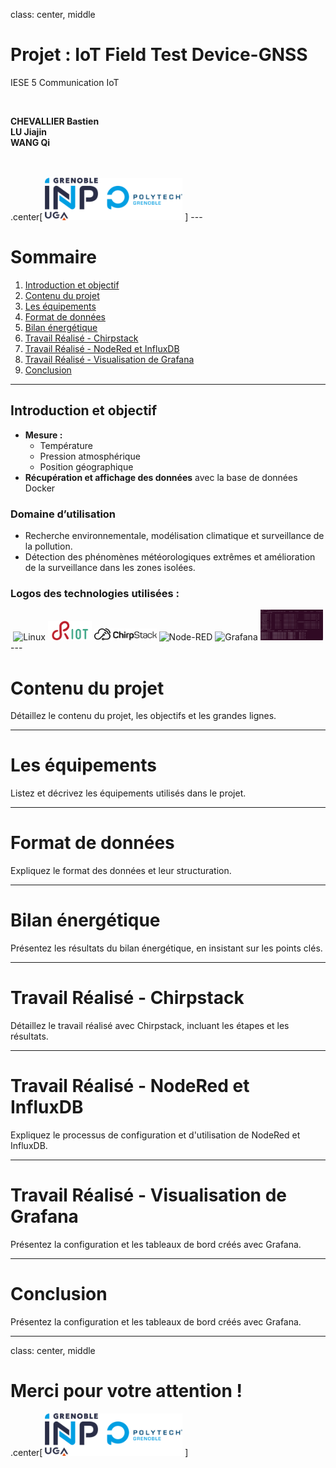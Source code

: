 class: center, middle

# Projet : IoT Field Test Device-GNSS  
IESE 5 Communication IoT  

<br>

**CHEVALLIER Bastien**  
**LU Jiajin**  
**WANG Qi**  

<br>
<br>
.center[
<img src="images/polytech.png" alt="Logo Polytech" style="width:220px;"/>
]
---


# Sommaire

1. [Introduction et objectif](#introduction-et-objectif)
2. [Contenu du projet](#contenu-du-projet)
3. [Les équipements](#les-équipements)
4. [Format de données](#format-de-données)
5. [Bilan énergétique](#bilan-énergétique)
6. [Travail Réalisé - Chirpstack](#travail-réalisé---chirpstack)
7. [Travail Réalisé - NodeRed et InfluxDB](#travail-réalisé---nodered-et-influxdb)
8. [Travail Réalisé - Visualisation de Grafana](#travail-réalisé---visualisation-de-grafana)
9. [Conclusion](#conclusion)

---
## Introduction et objectif

- **Mesure :**
  - Température
  - Pression atmosphérique
  - Position géographique
- **Récupération et affichage des données** avec la base de données Docker

### Domaine d’utilisation
- Recherche environnementale, modélisation climatique et surveillance de la pollution.
- Détection des phénomènes météorologiques extrêmes et amélioration de la surveillance dans les zones isolées.

### Logos des technologies utilisées :
<center>
<img src="images/linux.png" alt="Linux" width="70">
<img src="images/riot.png" alt="RIOT" width="70">
<img src="images/chirpstack.png" alt="ChirpStack" width="100">
<img src="images/node-red.png" alt="Node-RED" width="90">
<img src="images/grafana.png" alt="Grafana" width="80">
<img src="images/influxdb.png" alt="InfluxDB" width="100">
</center>
---

# Contenu du projet
Détaillez le contenu du projet, les objectifs et les grandes lignes.

---

# Les équipements
Listez et décrivez les équipements utilisés dans le projet.

---

# Format de données
Expliquez le format des données et leur structuration.

---

# Bilan énergétique
Présentez les résultats du bilan énergétique, en insistant sur les points clés.

---

# Travail Réalisé - Chirpstack
Détaillez le travail réalisé avec Chirpstack, incluant les étapes et les résultats.

---

# Travail Réalisé - NodeRed et InfluxDB
Expliquez le processus de configuration et d'utilisation de NodeRed et InfluxDB.

---

# Travail Réalisé - Visualisation de Grafana
Présentez la configuration et les tableaux de bord créés avec Grafana.

---

# Conclusion
Présentez la configuration et les tableaux de bord créés avec Grafana.

---

class: center, middle

# Merci pour votre attention !  

.center[
<img src="images/polytech.png" alt="Logo Polytech" style="width:220px;"/>
]
